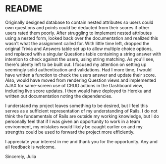 # README

Originally designed database to contain nested attributes so users could
own questions and points could be deducted from their scores if other users
rated them poorly. After struggling to implement nested attributes using
a nested form, looked back over the documentation and realized this wasn't what
the assignment called for. With little time left, dropped the original Trivia
and Answers table set up to allow multiple choice options,
and replaced with a singular Questions table containing a string answer
with intention to check against the users, using string matching. As you'll see,
there's plenty left to be built out. I focused my attention on setting up
seemingly solid authentication and validations. Had I more time, I would have
written a function to check the users answer and update their score. Also, would
have moved from rendering Question views and implemented AJAX
for same-screen use of CRUD actions in the Dashboard view, including live score updates.
I then would have deployed to Heroku and written out documentation noting the dependencies.

I understand my project leaves something to be desired, but I feel this serves
as a sufficient representation of my understanding of Rails.
I do not think the fundamentals of Rails are outside my working knowledge,
but I do personally feel that if I was given an opportunity to work in a team environment,
my mistakes would likely be caught earlier on and
my strengths could be used to forward the project more efficiently.

I appreciate your interest in me and thank you for the opportunity.
Any and all feedback is welcome.

Sincerely,
Julia
